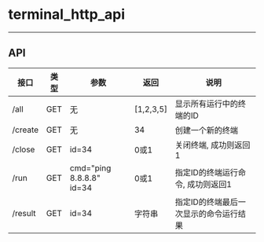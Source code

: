 # terminal_http_api

------



## API

| 接口    | 类型 | 参数                          | 返回      | 说明                                   |
| ------- | ---- | ----------------------------- | --------- | -------------------------------------- |
| /all    | GET  | 无                            | [1,2,3,5] | 显示所有运行中的终端的ID               |
| /create | GET  | 无                            | 34        | 创建一个新的终端                       |
| /close  | GET  | id=34                         | 0或1      | 关闭终端, 成功则返回1                  |
| /run    | GET  | cmd="ping 8.8.8.8"<br />id=34 | 0或1      | 指定ID的终端运行命令, 成功则返回1      |
| /result | GET  | id=34                         | 字符串    | 指定ID的终端最后一次显示的命令运行结果 |

